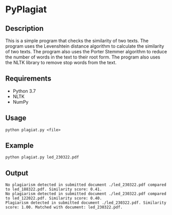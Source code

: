 # PyPlagiat

## Description
This is a simple program that checks the similarity of two texts. The program uses the Levenshtein distance algorithm to calculate the similarity of two texts. The program also uses the Porter Stemmer algorithm to reduce the number of words in the text to their root form. The program also uses the NLTK library to remove stop words from the text.

## Requirements
* Python 3.7
* NLTK
* NumPy

## Usage
```
python plagiat.py <file> 
```

## Example
```
python plagiat.py led_230322.pdf
```

## Output
```
No plagiarism detected in submitted document ./led_230322.pdf compared to led_188322.pdf. Similarity score: 0.41.
No plagiarism detected in submitted document ./led_230322.pdf compared to led_122022.pdf. Similarity score: 0.40.
Plagiarism detected in submitted document ./led_230322.pdf. Similarity score: 1.00. Matched with document: led_230322.pdf.
```
